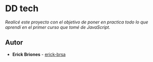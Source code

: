 # DD tech

_Realicé este proyecto con el objetivo de poner en practica todo lo que aprendí en el primer curso que tomé de JavaScript._

## Autor

* **Erick Briones** - [erick-brsa](https://github.com/erick-brsa)
